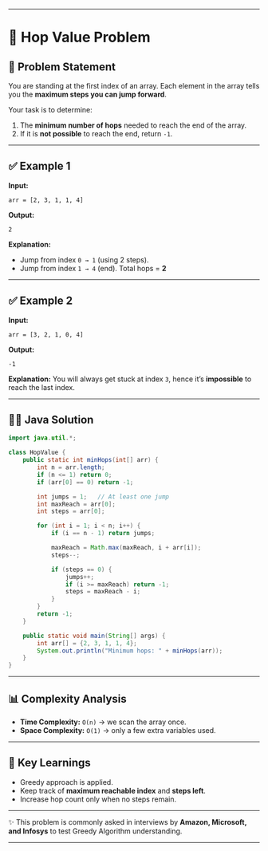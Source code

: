 
---

# 🏃 Hop Value Problem

## 📌 Problem Statement

You are standing at the first index of an array.
Each element in the array tells you the **maximum steps you can jump forward**.

Your task is to determine:

1. The **minimum number of hops** needed to reach the end of the array.
2. If it is **not possible** to reach the end, return `-1`.

---

## ✅ Example 1

**Input:**

```
arr = [2, 3, 1, 1, 4]
```

**Output:**

```
2
```

**Explanation:**

* Jump from index `0 → 1` (using 2 steps).
* Jump from index `1 → 4` (end).
  Total hops = **2**

---

## ✅ Example 2

**Input:**

```
arr = [3, 2, 1, 0, 4]
```

**Output:**

```
-1
```

**Explanation:**
You will always get stuck at index `3`, hence it’s **impossible** to reach the last index.

---

## 🧑‍💻 Java Solution

```java
import java.util.*;

class HopValue {
    public static int minHops(int[] arr) {
        int n = arr.length;
        if (n <= 1) return 0;
        if (arr[0] == 0) return -1;

        int jumps = 1;   // At least one jump
        int maxReach = arr[0];
        int steps = arr[0];

        for (int i = 1; i < n; i++) {
            if (i == n - 1) return jumps;

            maxReach = Math.max(maxReach, i + arr[i]);
            steps--;

            if (steps == 0) {
                jumps++;
                if (i >= maxReach) return -1;
                steps = maxReach - i;
            }
        }
        return -1;
    }

    public static void main(String[] args) {
        int arr[] = {2, 3, 1, 1, 4};
        System.out.println("Minimum hops: " + minHops(arr));
    }
}
```

---

## 📊 Complexity Analysis

* **Time Complexity:** `O(n)` → we scan the array once.
* **Space Complexity:** `O(1)` → only a few extra variables used.

---

## 🎯 Key Learnings

* Greedy approach is applied.
* Keep track of **maximum reachable index** and **steps left**.
* Increase hop count only when no steps remain.

---

✨ This problem is commonly asked in interviews by **Amazon, Microsoft, and Infosys** to test Greedy Algorithm understanding.

---

